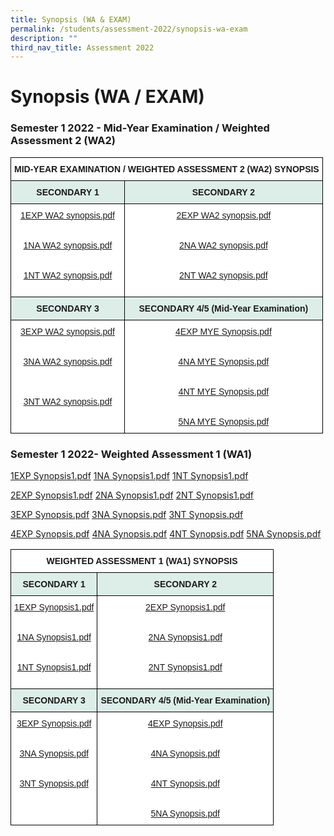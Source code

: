 ```yaml
---
title: Synopsis (WA & EXAM)
permalink: /students/assessment-2022/synopsis-wa-exam
description: ""
third_nav_title: Assessment 2022
---
```

# **Synopsis (WA / EXAM)**

### Semester 1 2022 - Mid-Year Examination / Weighted Assessment 2 (WA2)

<table style="border-collapse:collapse;border-spacing:0" class="tg"><thead><tr><th style="background-color:#ffffff;border-color:black;border-style:solid;border-width:1px;font-family:Arial, sans-serif;font-size:14px;font-weight:bold;overflow:hidden;padding:10px 5px;text-align:center;vertical-align:top;word-break:normal" colspan="2">MID-YEAR EXAMINATION / WEIGHTED ASSESSMENT 2 (WA2) SYNOPSIS </th></tr></thead><tbody><tr><td style="background-color:#DDEEE9;border-color:black;border-style:solid;border-width:1px;font-family:Arial, sans-serif;font-size:14px;font-weight:bold;overflow:hidden;padding:10px 5px;text-align:center;vertical-align:top;word-break:normal"> SECONDARY 1</td><td style="background-color:#DDEEE9;border-color:black;border-style:solid;border-width:1px;font-family:Arial, sans-serif;font-size:14px;font-weight:bold;overflow:hidden;padding:10px 5px;text-align:center;vertical-align:top;word-break:normal">SECONDARY 2 </td></tr><tr><td style="background-color:#ffffff;border-color:black;border-style:solid;border-width:1px;color:#00F;font-family:Arial, sans-serif;font-size:14px;overflow:hidden;padding:10px 5px;text-align:center;vertical-align:top;word-break:normal"> <a href="/files/1EXP%20WA2%20synopsis.pdf" target="_blank" rel="noopener noreferrer">1EXP WA2 synopsis.pdf</a><br><br><br><a href="/files/1NA%20WA2%20synopsis.pdf" target="_blank" rel="noopener noreferrer">1NA WA2 synopsis.pdf</a><br><br><br><a href="/files/1NT%20WA2%20synopsis.pdf" target="_blank" rel="noopener noreferrer">1NT WA2 synopsis.pdf</a><br><br></td><td style="background-color:#ffffff;border-color:black;border-style:solid;border-width:1px;color:#00F;font-family:Arial, sans-serif;font-size:14px;overflow:hidden;padding:10px 5px;text-align:center;vertical-align:top;word-break:normal"><a href="/files/2EXP%20WA2%20synopsis.pdf" target="_blank" rel="noopener noreferrer">2EXP WA2 synopsis.pdf</a><br><br><br><a href="/files/2NA%20WA2%20synopsis.pdf" target="_blank" rel="noopener noreferrer">2NA WA2 synopsis.pdf</a><br><br><br><a href="/files/2NT%20WA2%20synopsis.pdf" target="_blank" rel="noopener noreferrer">2NT WA2 synopsis.pdf</a><br><br></td></tr><tr><td style="background-color:#DDEEE9;border-color:black;border-style:solid;border-width:1px;font-family:Arial, sans-serif;font-size:14px;font-weight:bold;overflow:hidden;padding:10px 5px;text-align:center;vertical-align:top;word-break:normal">SECONDARY 3 </td><td style="background-color:#DDEEE9;border-color:black;border-style:solid;border-width:1px;font-family:Arial, sans-serif;font-size:14px;font-weight:bold;overflow:hidden;padding:10px 5px;text-align:center;vertical-align:top;word-break:normal"> SECONDARY 4/5 (Mid-Year Examination)</td></tr><tr><td style="background-color:#ffffff;border-color:black;border-style:solid;border-width:1px;color:#00F;font-family:Arial, sans-serif;font-size:14px;overflow:hidden;padding:10px 5px;text-align:center;vertical-align:top;word-break:normal"> <a href="/files/3EXP%20WA2%20synopsis.pdf" target="_blank" rel="noopener noreferrer">3EXP WA2 synopsis.pdf</a><br><br><br><a href="/files/3NA%20WA2%20synopsis.pdf" target="_blank" rel="noopener noreferrer">3NA WA2 synopsis.pdf</a><br><br><br><br><a href="/files/3NT%20WA2%20synopsis.pdf" target="_blank" rel="noopener noreferrer">3NT WA2 synopsis.pdf</a><br><br></td><td style="background-color:#ffffff;border-color:black;border-style:solid;border-width:1px;color:#00F;font-family:Arial, sans-serif;font-size:14px;overflow:hidden;padding:10px 5px;text-align:center;vertical-align:top;word-break:normal"><a href="/files/4EXP%20MYE%20Synopsis.pdf" target="_blank" rel="noopener noreferrer">4EXP MYE Synopsis.pdf</a><br><br><br><a href="/files/4NA%20MYE%20%20Synopsis.pdf" target="_blank" rel="noopener noreferrer">4NA MYE Synopsis.pdf</a><br><br><br><a href="/files/4NT%20MYE%20%20Synopsis.pdf" target="_blank" rel="noopener noreferrer">4NT MYE Synopsis.pdf</a><br><br><br><a href="/files/5NA%20MYE%20Synopsis.pdf" target="_blank" rel="noopener noreferrer">5NA MYE Synopsis.pdf</a></td></tr></tbody></table>

### Semester 1 2022- Weighted Assessment 1 (WA1)

[1EXP Synopsis1.pdf](/files/1EXP%20Synopsis1.pdf)
[1NA Synopsis1.pdf](/files/1NA%20Synopsis1.pdf)
[1NT Synopsis1.pdf](/files/1NT%20Synopsis1.pdf)

[2EXP Synopsis1.pdf](/files/2EXP%20Synopsis1.pdf)
[2NA Synopsis1.pdf](/files/2NA%20Synopsis1.pdf)
[2NT Synopsis1.pdf](/files/2NT%20Synopsis1.pdf)

[3EXP Synopsis.pdf](/files/3EXP%20Synopsis.pdf)
[3NA Synopsis.pdf](/files/3NA%20Synopsis.pdf)
[3NT Synopsis.pdf](/files/3NT%20Synopsis.pdf)

[4EXP Synopsis.pdf](/files/4EXP%20Synopsis.pdf)
[4NA Synopsis.pdf](/files/4NA%20Synopsis.pdf)
[4NT Synopsis.pdf](/files/4NT%20Synopsis.pdf)
[5NA Synopsis.pdf](/files/5NA%20Synopsis.pdf)

<table style="border-collapse:collapse;border-spacing:0" class="tg"><thead><tr><th style="background-color:#ffffff;border-color:black;border-style:solid;border-width:1px;font-family:Arial, sans-serif;font-size:14px;font-weight:bold;overflow:hidden;padding:10px 5px;text-align:center;vertical-align:top;word-break:normal" colspan="2">WEIGHTED ASSESSMENT 1 (WA1) SYNOPSIS </th></tr></thead><tbody><tr><td style="background-color:#DDEEE9;border-color:black;border-style:solid;border-width:1px;font-family:Arial, sans-serif;font-size:14px;font-weight:bold;overflow:hidden;padding:10px 5px;text-align:center;vertical-align:top;word-break:normal"> SECONDARY 1</td><td style="background-color:#DDEEE9;border-color:black;border-style:solid;border-width:1px;font-family:Arial, sans-serif;font-size:14px;font-weight:bold;overflow:hidden;padding:10px 5px;text-align:center;vertical-align:top;word-break:normal">SECONDARY 2 </td></tr><tr><td style="background-color:#ffffff;border-color:black;border-style:solid;border-width:1px;color:#00F;font-family:Arial, sans-serif;font-size:14px;overflow:hidden;padding:10px 5px;text-align:center;vertical-align:top;word-break:normal"><a href="/files/1EXP%20Synopsis1.pdf" target="_blank" rel="noopener noreferrer">1EXP Synopsis1.pdf</a><br><br><br><a href="/files/1NA%20Synopsis1.pdf" target="_blank" rel="noopener noreferrer">1NA Synopsis1.pdf</a><br><br><br><a href="/files/1NT%20Synopsis1.pdf" target="_blank" rel="noopener noreferrer">1NT Synopsis1.pdf</a><br><br></td><td style="background-color:#ffffff;border-color:black;border-style:solid;border-width:1px;color:#00F;font-family:Arial, sans-serif;font-size:14px;overflow:hidden;padding:10px 5px;text-align:center;vertical-align:top;word-break:normal"><a href="/files/2EXP%20Synopsis1.pdf" target="_blank" rel="noopener noreferrer">2EXP Synopsis1.pdf</a><br><br><br><a href="/files/2NA%20Synopsis1.pdf" target="_blank" rel="noopener noreferrer">2NA Synopsis1.pdf</a><br><br><br><a href="/files/2NT%20Synopsis1.pdf" target="_blank" rel="noopener noreferrer">2NT Synopsis1.pdf</a><br></td></tr><tr><td style="background-color:#DDEEE9;border-color:black;border-style:solid;border-width:1px;font-family:Arial, sans-serif;font-size:14px;font-weight:bold;overflow:hidden;padding:10px 5px;text-align:center;vertical-align:top;word-break:normal">SECONDARY 3 </td><td style="background-color:#DDEEE9;border-color:black;border-style:solid;border-width:1px;font-family:Arial, sans-serif;font-size:14px;font-weight:bold;overflow:hidden;padding:10px 5px;text-align:center;vertical-align:top;word-break:normal"> SECONDARY 4/5 (Mid-Year Examination)</td></tr><tr><td style="background-color:#ffffff;border-color:black;border-style:solid;border-width:1px;color:#00F;font-family:Arial, sans-serif;font-size:14px;overflow:hidden;padding:10px 5px;text-align:center;vertical-align:top;word-break:normal"><a href="/files/3EXP%20Synopsis.pdf" target="_blank" rel="noopener noreferrer">3EXP Synopsis.pdf</a><br><br><br><a href="/files/3NA%20Synopsis.pdf" target="_blank" rel="noopener noreferrer">3NA Synopsis.pdf</a><br><br><br><a href="/files/3NT%20Synopsis.pdf" target="_blank" rel="noopener noreferrer">3NT Synopsis.pdf</a><br></td><td style="background-color:#ffffff;border-color:black;border-style:solid;border-width:1px;color:#00F;font-family:Arial, sans-serif;font-size:14px;overflow:hidden;padding:10px 5px;text-align:center;vertical-align:top;word-break:normal"><a href="https://springfieldsec.moe.edu.sg/qql/slot/u171/2022/Assessment%202022/WA1%202022/Synopsis/4EXP%20Synopsis.pdf" target="_blank" rel="noopener noreferrer">4EXP Synopsis.pdf</a><br><br><br><a href="https://springfieldsec.moe.edu.sg/qql/slot/u171/2022/Assessment%202022/WA1%202022/Synopsis/4NA%20Synopsis.pdf" target="_blank" rel="noopener noreferrer">4NA Synopsis.pdf</a><br><br><br><a href="https://springfieldsec.moe.edu.sg/qql/slot/u171/2022/Assessment%202022/WA1%202022/Synopsis/4NT%20Synopsis.pdf" target="_blank" rel="noopener noreferrer">4NT Synopsis.pdf</a><br><br><br><a href="https://springfieldsec.moe.edu.sg/qql/slot/u171/2022/Assessment%202022/WA1%202022/Synopsis/5NA%20Synopsis.pdf" target="_blank" rel="noopener noreferrer">5NA Synopsis.pdf</a></td></tr></tbody></table>